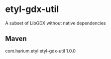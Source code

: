 # etyl-gdx-util
A subset of LibGDX without native dependencies

## Maven
<dependency>
    <groupId>com.harium.etyl</groupId>
    <artifactId>etyl-gdx-util</artifactId>
    <version>1.0.0</version>
</dependency>
